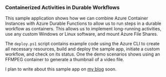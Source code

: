 ### Containerized Activities in Durable Workflows

This sample application shows how we can combine Azure Container Instances with Azure Durable Functions to allow us to run steps in a durable workflow as containers. This allows us to implement long-running activities, use any custom Windows or Linux software, and mount Azure File Shares. 

The `deploy.ps1` script contains example code using the Azure CLI to create all necessary resources, build and deploy the sample app, initiate a custom workflow, and check on its status. One the demo scenarios shows using an FFMPEG container to generate a thumbnail of a video file.

I plan to write about this sample app on [my blog](https://markheath.net) soon.